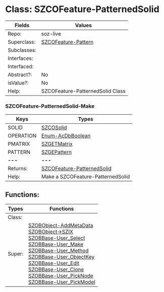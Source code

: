 
# Class:	SZCOFeature-PatternedSolid

| Fields | Values |
| --------- | --------- |
| Repo: | soz-live |
| Superclass: | [SZCOFeature-Pattern](SZCOFeature-Pattern.html) |
| Subclasses: |  |
| Interfaces: |  |
| Interfaced: |  |
| Abstract?: | No |
| isValue?: | No |
| Help: | SZCOFeature-PatternedSolid Class |

### SZCOFeature-PatternedSolid-Make

| Keys | Types |
| --------- | --------- |
| SOLID | [SZCOSolid](SZCOSolid.html) |
| OPERATION | [Enum-AcDbBoolean](Enum-AcDbBoolean.html) |
| PMATRIX | [SZGETMatrix](SZGETMatrix.html) |
| PATTERN | [SZGEPattern](SZGEPattern.html) |
| **---** | **---** |
| Returns: | [SZCOFeature-PatternedSolid](SZCOFeature-PatternedSolid.html) |
| Help: | Make a SZCOFeature-PatternedSolid |


## Functions:

| Types | Functions |
| --------- | --------- |
| Class: |  |
| Super: | [SZOBObject-AddMetaData](SZOBObject.html) <br> [SZOBObject->SZIX](SZOBObject.html) <br> [SZOBBase-User_Select](SZOBBase.html) <br> [SZOBBase-User_Make](SZOBBase.html) <br> [SZOBBase-User_Method](SZOBBase.html) <br> [SZOBBase-User_ObjectKey](SZOBBase.html) <br> [SZOBBase-User_Edit](SZOBBase.html) <br> [SZOBBase-User_Clone](SZOBBase.html) <br> [SZOBBase-User_PickNode](SZOBBase.html) <br> [SZOBBase-User_PickModel](SZOBBase.html) |


